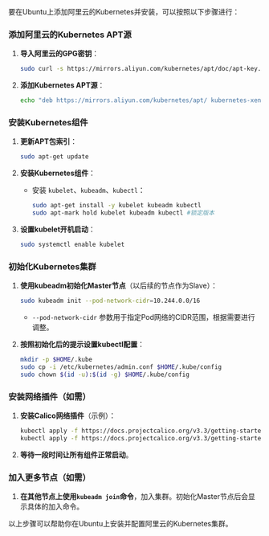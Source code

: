 要在Ubuntu上添加阿里云的Kubernetes并安装，可以按照以下步骤进行：

### 添加阿里云的Kubernetes APT源

1. **导入阿里云的GPG密钥**：

   ```bash
   sudo curl -s https://mirrors.aliyun.com/kubernetes/apt/doc/apt-key.gpg | sudo apt-key add -
   ```

2. **添加Kubernetes APT源**：

   ```bash
   echo "deb https://mirrors.aliyun.com/kubernetes/apt/ kubernetes-xenial main" | sudo tee /etc/apt/sources.list.d/kubernetes.list
   ```

### 安装Kubernetes组件

1. **更新APT包索引**：

   ```bash
   sudo apt-get update
   ```

2. **安装Kubernetes组件**：

   - 安装 `kubelet`、`kubeadm`、`kubectl`：

     ```bash
     sudo apt-get install -y kubelet kubeadm kubectl
     sudo apt-mark hold kubelet kubeadm kubectl #锁定版本
     ```

3. **设置kubelet开机启动**：

   ```bash
   sudo systemctl enable kubelet
   ```

### 初始化Kubernetes集群

1. **使用kubeadm初始化Master节点**（以后续的节点作为Slave）：

   ```bash
   sudo kubeadm init --pod-network-cidr=10.244.0.0/16
   ```

   - `--pod-network-cidr` 参数用于指定Pod网络的CIDR范围，根据需要进行调整。

2. **按照初始化后的提示设置kubectl配置**：

   ```bash
   mkdir -p $HOME/.kube
   sudo cp -i /etc/kubernetes/admin.conf $HOME/.kube/config
   sudo chown $(id -u):$(id -g) $HOME/.kube/config
   ```

### 安装网络插件（如需）

1. **安装Calico网络插件**（示例）：

   ```bash
   kubectl apply -f https://docs.projectcalico.org/v3.3/getting-started/kubernetes/installation/hosted/rbac-kdd.yaml
   kubectl apply -f https://docs.projectcalico.org/v3.3/getting-started/kubernetes/installation/hosted/kubernetes-datastore/calico-networking/1.7/calico.yaml
   ```

2. **等待一段时间让所有组件正常启动**。

### 加入更多节点（如需）

1. **在其他节点上使用`kubeadm join`命令**，加入集群。初始化Master节点后会显示具体的加入命令。

以上步骤可以帮助你在Ubuntu上安装并配置阿里云的Kubernetes集群。